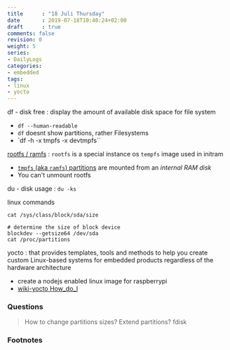 ```yaml
---
title      : "18 Juli Thursday"
date       : 2019-07-18T10:40:24+02:00
draft      : true
comments: false
revision: 0
weight: 5
series:
- DailyLogs
categories:
- embedded
tags:
- linux
- yocto
---
```


df - disk free
: display the amount of available disk space for file system
* `df --human-readable`
* `df` doesnt show partitions, rather Filesystems
* `df -h -x tmpfs -x devtmpfs``

[rootfs / ramfs][1]
: `rootfs` is a special instance os `tempfs` image used in initram
* [`tmpfs` (aka `ramfs`) partitions][1] are mounted from an *internal RAM disk*
* You can't unmount rootfs

du - disk usage
: `du -ks`

linux commands

```
cat /sys/class/block/sda/size

# determine the size of block device
blockdev --getsize64 /dev/sda
cat /proc/partitions
```

yocto
: that provides templates, tools and methods to help you create custom Linux-based systems for embedded products regardless of the hardware architecture
* create a nodejs enabled linux image for raspberrypi
* [wiki-yocto How_do_I](https://wiki.yoctoproject.org/wiki/How_do_I)

### Questions

> How to change partitions sizes? Extend partitions?
> fdisk
>



### Footnotes

[1]: https://www.kernel.org/doc/Documentation/filesystems/ramfs-rootfs-initramfs.txt
[^2]:
